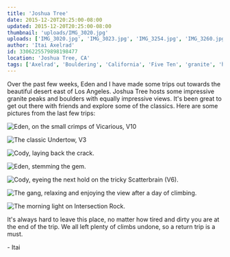 ```yaml
---
title: 'Joshua Tree'
date: 2015-12-20T20:25:00-08:00
updated: 2015-12-20T20:25:00-08:00
thumbnail: 'uploads/IMG_3020.jpg'
uploads: ['IMG_3020.jpg', 'IMG_3023.jpg', 'IMG_3254.jpg', 'IMG_3260.jpg', 'IMG_3257.jpg', 'IMG_3277.jpg', 'IMG_3302.jpg']
author: 'Itai Axelrad'
id: 3306225579898198477
location: 'Joshua Tree, CA'
tags: ['Axelrad', 'Bouldering', 'California', 'Five Ten', 'granite', 'highball', 'Joshua', 'Tree']
---
```


Over the past few weeks, Eden and I have made some trips out towards the beautiful desert east of Los Angeles. Joshua Tree hosts some impressive granite peaks and boulders with equally impressive views. It's been great to get out there with friends and explore some of the classics. Here are some pictures from the last few trips:

![Eden, on the small crimps of Vicarious, V10](uploads/IMG_3020.jpg)

![The classic Undertow, V3](uploads/IMG_3023.jpg)

![Cody, laying back the crack.](uploads/IMG_3254.jpg)

![Eden, stemming the gem.](uploads/IMG_3260.jpg)

![Cody, eyeing the next hold on the tricky Scatterbrain (V6).](uploads/IMG_3257.jpg)

![The gang, relaxing and enjoying the view after a day of climbing.](uploads/IMG_3277.jpg)

![The morning light on Intersection Rock.](uploads/IMG_3302.jpg)

It's always hard to leave this place, no matter how tired and dirty you are at the end of the trip. We all left plenty of climbs undone, so a return trip is a must.

\- Itai
